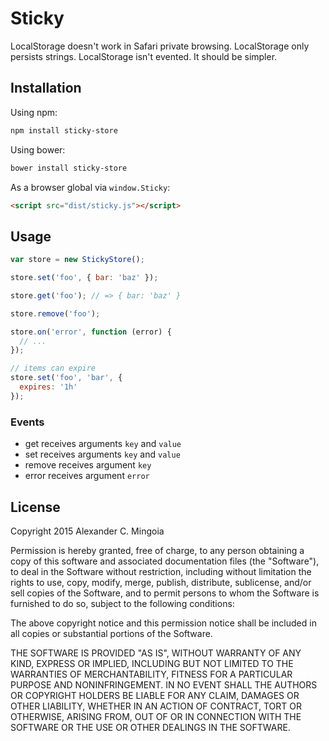 # Sticky

LocalStorage doesn't work in Safari private browsing. LocalStorage only persists
strings. LocalStorage isn't evented. It should be simpler.

## Installation

Using npm:

```sh
npm install sticky-store
```

Using bower:

```sh
bower install sticky-store
```

As a browser global via `window.Sticky`:

```html
<script src="dist/sticky.js"></script>
```

## Usage

```javascript
var store = new StickyStore();

store.set('foo', { bar: 'baz' });

store.get('foo'); // => { bar: 'baz' }

store.remove('foo');

store.on('error', function (error) {
  // ...
});

// items can expire
store.set('foo', 'bar', {
  expires: '1h'
});
```

### Events

- get     receives arguments `key` and `value`
- set     receives arguments `key` and `value`
- remove  receives argument `key`
- error   receives argument `error`

## License

Copyright 2015 Alexander C. Mingoia

Permission is hereby granted, free of charge, to any person obtaining a copy of this software and associated documentation files (the "Software"), to deal in the Software without restriction, including without limitation the rights to use, copy, modify, merge, publish, distribute, sublicense, and/or sell copies of the Software, and to permit persons to whom the Software is furnished to do so, subject to the following conditions:

The above copyright notice and this permission notice shall be included in all copies or substantial portions of the Software.

THE SOFTWARE IS PROVIDED "AS IS", WITHOUT WARRANTY OF ANY KIND, EXPRESS OR IMPLIED, INCLUDING BUT NOT LIMITED TO THE WARRANTIES OF MERCHANTABILITY, FITNESS FOR A PARTICULAR PURPOSE AND NONINFRINGEMENT. IN NO EVENT SHALL THE AUTHORS OR COPYRIGHT HOLDERS BE LIABLE FOR ANY CLAIM, DAMAGES OR OTHER LIABILITY, WHETHER IN AN ACTION OF CONTRACT, TORT OR OTHERWISE, ARISING FROM, OUT OF OR IN CONNECTION WITH THE SOFTWARE OR THE USE OR OTHER DEALINGS IN THE SOFTWARE.
